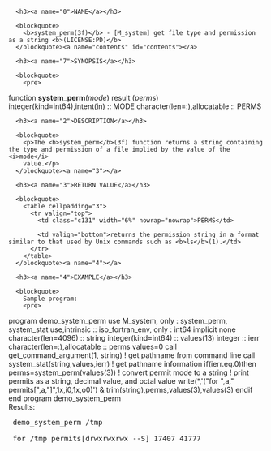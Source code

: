 <?
<body?>
<!DOCTYPE html PUBLIC "-//W3C//DTD XHTML 1.0 Transitional//EN"
    "http://www.w3.org/TR/xhtml1/DTD/xhtml1-transitional.dtd">

<html xmlns="http://www.w3.org/1999/xhtml">
<head>
  <meta name="generator" content="HTML Tidy for Cygwin (vers 25 March 2009), see www.w3.org" />

  <title></title>
</head>

<body>
  <div id="Container">
    <div id="Content">
      <div class="c130"></div><a name="0"></a>

      <h3><a name="0">NAME</a></h3>

      <blockquote>
        <b>system_perm(3f)</b> - [M_system] get file type and permission as a string <b>(LICENSE:PD)</b>
      </blockquote><a name="contents" id="contents"></a>

      <h3><a name="7">SYNOPSIS</a></h3>

      <blockquote>
        <pre>
function <b>system_perm</b>(<i>mode</i>) result (<i>perms</i>)
<br />   integer(kind=int64),intent(in)   :: MODE
   character(len=:),allocatable :: PERMS
<br />
</pre>
      </blockquote><a name="2"></a>

      <h3><a name="2">DESCRIPTION</a></h3>

      <blockquote>
        <p>The <b>system_perm</b>(3f) function returns a string containing the type and permission of a file implied by the value of the <i>mode</i>
        value.</p>
      </blockquote><a name="3"></a>

      <h3><a name="3">RETURN VALUE</a></h3>

      <blockquote>
        <table cellpadding="3">
          <tr valign="top">
            <td class="c131" width="6%" nowrap="nowrap">PERMS</td>

            <td valign="bottom">returns the permission string in a format similar to that used by Unix commands such as <b>ls</b>(1).</td>
          </tr>
        </table>
      </blockquote><a name="4"></a>

      <h3><a name="4">EXAMPLE</a></h3>

      <blockquote>
        Sample program:
        <pre>
   program demo_system_perm
   use M_system, only : system_perm, system_stat
   use,intrinsic     :: iso_fortran_env, only : int64
   implicit none
   character(len=4096) :: string
   integer(kind=int64)     :: values(13)
   integer             :: ierr
   character(len=:),allocatable :: perms
      values=0
      call get_command_argument(1, string)  ! get pathname from command line
      call system_stat(string,values,ierr)  ! get pathname information
      if(ierr.eq.0)then
         perms=system_perm(values(3))       ! convert permit mode to a string
         ! print permits as a string, decimal value, and octal value
         write(*,'("for ",a," permits[",a,"]",1x,i0,1x,o0)') &amp;
                 trim(string),perms,values(3),values(3)
      endif
   end program demo_system_perm
<br />
</pre>Results:
        <pre>
   demo_system_perm /tmp
<br />   for /tmp permits[drwxrwxrwx --S] 17407 41777
<br />
</pre>
      </blockquote><a name="5"></a>
    </div>
  </div>
</body>
</html>
